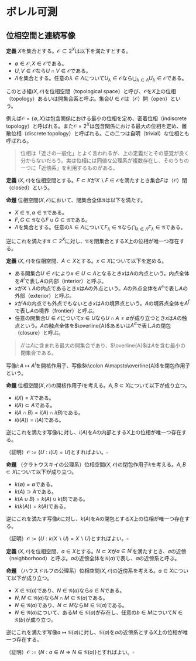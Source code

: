 
# ボレル可測




## 位相空間と連続写像

__定義__ $X$を集合とする。$\mathcal{O}\subset 2^{X}$は以下を満たすとする。

- $\emptyset\in\mathcal{O}, X\in\mathcal{O}$である。
- $U, V\in\mathcal{O}$なら$U\cap V\in\mathcal{O}$である。
- $\Lambda$を集合とする。任意の$\lambda\in\Lambda$について$U_{\lambda}\in\mathcal{O}$なら$\bigcup_{\lambda\in\Lambda}U_{\lambda}\in\mathcal{O}$である。

このとき組$( X, \mathcal{O} )$を位相空間（topological space）と呼び、$\mathcal{O}$を$X$上の位相（topology）あるいは開集合系と呼ぶ。集合$U\in\mathcal{O}$は（$\mathcal{O}$）開（open）という。

例えば$\mathcal{O}=\lbrace \emptyset, X \rbrace$は包含関係における最小の位相を定め、密着位相（indiscrete topology）と呼ばれる。また$\mathcal{O}=2^{X}$は包含関係における最大の位相を定め、離散位相（discrete topology）と呼ばれる。この二つは自明（trivial）な位相とも呼ばれる。

> 位相は「近さの一般化」とよく言われるが、上の定義だとその感覚が良く分からないだろう。実は位相には同値な公理系が複数存在し、そのうちの一つに「近傍系」を利用するものがある。

__定義__ $( X, \mathcal{O} )$を位相空間とする。$F\subset X$が$X\backslash F\in\mathcal{O}$を満たすとき集合$F$は（$\mathcal{O}$）閉（closed）という。

__命題__ 位相空間$( X, \mathcal{O} )$において、閉集合全体$\mathfrak{A}$は以下を満たす。

- $X\in\mathfrak{A}, \emptyset\in\mathfrak{A}$である。
- $F, G\in\mathfrak{A}$なら$F\cup G\in\mathfrak{A}$である。
- $\Lambda$を集合とする。任意の$\lambda\in\Lambda$について$F_{\lambda}\in\mathfrak{A}$なら$\bigcap_{\lambda\in\Lambda}F_{\lambda}\in\mathfrak{A}$である。

逆にこれを満たす$\mathfrak{A}\subset 2^{X}$に対し、$\mathfrak{A}$を閉集合とする$X$上の位相が唯一つ存在する。

__定義__ $( X, \mathcal{O} )$を位相空間、$A\subset X$とする。$x\in X$について以下を定める。

- ある開集合$U\in\mathcal{O}$により$x\in U\subset A$となるとき$x$は$A$の内点という。内点全体を$A^{i}$で表し$A$の内部（interior）と呼ぶ。
- $x$が$X\backslash A$の内点であるとき$x$は$A$の外点という。$A$の外点全体を$A^{e}$で表し$A$の外部（exterior）と呼ぶ。
- $x$が$A$の内点でも外点でもないとき$x$は$A$の境界点という。$A$の境界点全体を$A^{f}$で表し$A$の境界（frontier）と呼ぶ。
- 任意の開集合$U\in\mathcal{O}$について$x\in U$なら$U\cap A\neq\emptyset$が成り立つとき$x$は$A$の触点という。$A$の触点全体を$\overline{A}$あるいは$A^{a}$で表し$A$の閉包（closure）と呼ぶ。

> $A^{i}$は$A$に含まれる最大の開集合であり、$\overline{A}$は$A$を含む最小の閉集合である。

写像$i\colon A\mapsto A^{i}$を開核作用子、写像$k\colon A\mapsto\overline{A}$を閉包作用子という。

__命題__ 位相空間$( X, \mathcal{O} )$の開核作用子$i$を考える。$A, B\subset X$について以下が成り立つ。

- $i( X )=X$である。
- $i( A )\subset A$である。
- $i( A\cap B )=i( A )\cap i( B )$である。
- $i( i( A ) )=i( A )$である。

逆にこれを満たす写像$i$に対し、$i( A )$を$A$の内部とする$X$上の位相が唯一つ存在する。

（証明）$\mathcal{O}:=\lbrace U : i( U )=U \rbrace$とすればよい。$\square$

__命題__ （クラトウスキイの公理系）位相空間$( X, \mathcal{O} )$の閉包作用子$k$を考える。$A, B\subset X$について以下が成り立つ。

- $k( \emptyset )=\emptyset$である。
- $k( A )\supset A$である。
- $k( A\cup B )=k( A )\cup k( B )$である。
- $k( k( A ) )=k( A )$である。

逆にこれを満たす写像$k$に対し、$k( A )$を$A$の閉包とする$X$上の位相が唯一つ存在する。

（証明）$\mathcal{O}:=\lbrace U : k( X\backslash U )=X\backslash U \rbrace$とすればよい。$\square$

__定義__ $( X, \mathcal{O} )$を位相空間、$a\in X$とする。$N\subset X$が$a\in N^{i}$を満たすとき、$a$の近傍（neighborhood）と呼ぶ。$a$の近傍全体を$\mathfrak{N}( a )$で表し、$a$の近傍系と呼ぶ。

__命題__ （ハウスドルフの公理系）位相空間$( X, \mathcal{O} )$の近傍系を考える。$a\in X$について以下が成り立つ。

- $X\in\mathfrak{N}( a )$であり、$N\in\mathfrak{N}( a )$なら$a\in N$である。
- $N, M\in\mathfrak{N}( a )$なら$N\cap M\in\mathfrak{N}( a )$である。
- $N\in\mathfrak{N}( a )$であり、$N\subset M$なら$M\in\mathfrak{N}( a )$である。
- $N\in\mathfrak{N}( a )$について、ある$M\in\mathfrak{N}( a )$が存在し、任意の$b\in M$について$N\in\mathfrak{N}( b )$が成り立つ。

逆にこれを満たす写像$a\mapsto\mathfrak{N}( a )$に対し、$\mathfrak{N}( a )$を$a$の近傍系とする$X$上の位相が唯一つ存在する。 

（証明）$\mathcal{O}:=\lbrace N : a\in N \Rightarrow N\in\mathfrak{N}( a ) \rbrace$とすればよい。$\square$

<!--
次に連続写像を定義する。

\begin{Def}{}{}
$( X, \mathcal{O}_{X} ), ( Y, \mathcal{O}_{Y} )$を位相空間、$a\in X$とする。写像$f\colon X\rightarrow Y$が
\[ N\in\mathfrak{N}( f( a ) )\Rightarrow f^{-1}( N )\in\mathfrak{N}( a ) \]
を満たすとき、$f$は$a$において連続（continuous）であるという。
\end{Def}

\begin{Prop}{}{}
$( X, \mathcal{O}_{X} ), ( Y, \mathcal{O}_{Y} )$を位相空間とする。写像$f\colon X\rightarrow Y$に関して以下は同値である。
\begin{EnumEquiv}
\item 任意の$a\in X$において$f$は連続である。
\item$U\subset Y$が$\mathcal{O}_{Y}$-開集合なら$f^{-1}( U )\subset X$は$\mathcal{O}_{X}$-開集合である。
\item$F\subset Y$が$\mathcal{O}_{Y}$-閉集合なら$f^{-1}( F )\subset X$は$\mathcal{O}_{X}$-閉集合である。
\item 任意の$A\subset X$に対し$f( \overline{A} )\subset\overline{f( A )}$が成り立つ。
\end{EnumEquiv}
\end{Prop}

\begin{proof}
（証明）略。$\square$
\end{proof}

\begin{Def}{}{}
上の4条件の何れか（従って全て）を満たすとき、$f$は位相空間$( X, \mathcal{O}_{X} )$から$( Y, \mathcal{O}_{Y} )$への連続写像という。
\end{Def}

連続写像の合成は連続写像であり、恒等写像は連続写像である。故に位相空間と連続写像は圏の対象と射を定める。これを位相空間の圏といい圏$\mathbf{Top}$と記す。




\subsection{ボレル集合族}
\begin{Def}{}{}
位相空間$( X, \mathcal{O} )$に対し、位相により生成される$\sigma$-加法族$\sigma\lbrack \mathcal{O} \rbrack$をボレル集合族と呼ぶ。
特に$\sigma\lbrack \mathcal{O} \rbrack$-可測であることをボレル可測であるという。
\end{Def}

ボレル集合族は、位相が明らかな場合は$\mathscr{B}_{X}$や$\mathscr{B}( X )$などと記すこともある。

位相空間$( X, \mathcal{O}_{X} ), ( Y, \mathcal{O}_{Y} )$に対し、連続写像$f\colon X\rightarrow Y$は$\mathcal{O}_{Y}$-開集合を$\mathcal{O}_{X}$-開集合に引き戻す。
従って$f$は可測空間$( X, \sigma\lbrack \mathcal{O}_{X} \rbrack )$から$( Y, \sigma\lbrack \mathcal{O}_{Y} \rbrack )$への可測函数を定め、
更にこれは圏$\mathbf{Top}$から圏$\mathbf{meas}$への函手を定める。この函手をボレル函手と呼ぶことにする。

位相も$\sigma$-加法族と同様に、直接指定されて表されるという状況はあまり多くなく、大抵は基本となる集合族が位相を「生成」していると考える。「生成」の方法はいくつかあるが、ここでは開基というものを紹介しよう。

\begin{Def}{}{}
$( X, \mathcal{O} )$を位相空間、$\mathcal{B}\subset\mathcal{O}$とする。
任意の開集合$U\in\mathcal{O}$に対し、ある$\mathcal{B}_{0}\subset\mathcal{B}$が存在して$U=\cup\mathcal{B}_{0}$と表せるとき、
$\mathcal{B}$は位相$\mathcal{O}$の開基（open basis）であるという。
\end{Def}

言い換えれば、任意の開集合$U\in\mathcal{O}$及び$x\in U$に対し、適当な$B\in\mathcal{B}$を取れば$x\in B\subset U$が成り立つようにできる。

\begin{Rem}{}{}
集合族$\mathfrak{A}\subset 2^{X}$について$\mathfrak{A}$が空でないときは
\begin{align*}
\cup\mathfrak{A}&=\bigcup_{A\in\mathfrak{A}}A,& \cap\mathfrak{A}&=\bigcap_{A\in\mathfrak{A}}A
\end{align*}
と定め、
\begin{align*}
\cup\emptyset&=\emptyset, & \cap\emptyset&=X
\end{align*}
と定める。
\end{Rem}

通常の位相を持ったユークリッド空間$\mathbb{R}$の開基としては、例えば開区間全体がある。当然開集合全体も開基であり、位相については様々な開基を考えることが出来る。しかし、開基が定める位相は次の命題より一意的である。

\begin{Prop}{}{}
$X$を集合、$\mathcal{B}\subset 2^{X}$とする。次は同値である。
\begin{EnumEquiv}
\item$\mathcal{B}$はある位相の開基である。
\item 次の2条件を満たす。
	\begin{EnumCond}
 	\item$X=\cup\mathcal{B}$である。
	\item$B_{1}, B_{2}\in\mathcal{B}$及び$x\in B_{1}\cap B_{2}$について、ある$B\in\mathcal{B}$が存在して$x\in B\subset B_{1}\cap B_{2}$を満たす。
	\end{EnumCond}
\end{EnumEquiv}

このとき$\mathcal{B}$を開基とする位相は一意的である。
\end{Prop}

\begin{proof}
（証明）位相$\mathcal{O}$が$\mathcal{B}$を開基とするなら、
\[ \mathcal{O}=\lbrace \cup\mathfrak{A} : \mathfrak{A}\subset\mathcal{B} \rbrace \]
という等式を満たさなければならない。一意性はこれより明らか。また下の2条件を満たすとき、この等式で定めた$\mathcal{O}$は位相を定め、$\mathcal{B}$はその開基となる。上から下も簡単。$\square$
\end{proof}

さて位相空間$( X, \mathcal{O} )$の開基$\mathcal{B}$について考えるとき、当然問題となってくるのは、
開基により生成される$\sigma$-加法族$\sigma\lbrack \mathcal{B} \rbrack$と、位相により生成される$\sigma$-加法族$\sigma\lbrack \mathcal{O} \rbrack$との関係である。
もちろん$\sigma\lbrack \mathcal{B} \rbrack\subset\sigma\lbrack \mathcal{O} \rbrack$は成り立つが、これは必ずしも一致するとは限らない。

\begin{Def}{}{}
$( X, \mathcal{O} )$を位相空間とする。位相$\mathcal{O}$が、高々可算個の開集合からなる開基を持つとき、第2可算公理を満たすという。
\end{Def}

\begin{Lem}{}{}
位相空間$( X, \mathcal{O} )$は第2可算公理を満たし、開基$\mathcal{B}$はその可算開基を含むとする。
このとき$\sigma\lbrack \mathcal{O} \rbrack=\sigma\lbrack \mathcal{B} \rbrack$が成り立つ。
\end{Lem}

\begin{proof}
（証明）開集合$U\in\mathcal{O}$について、$\mathcal{B}$は可算開基$\mathcal{B}^{\prime}$を含むので、
$\mathcal{B}^{\prime}_{0}\subset\mathcal{B}^{\prime}$を取り$U=\cup\mathcal{B}^{\prime}_{0}$と表せる。
このとき$O\in\sigma\lbrack \mathcal{B} \rbrack$を得るから、最小性より$\sigma\lbrack \mathcal{O} \rbrack\subset\sigma\lbrack \mathcal{B} \rbrack$が従う。$\square$
\end{proof}




\subsection{積位相空間とボレル集合族}
位相空間に対しても積を考えることが出来る。我々は可測空間において有限積しか今の所は考えていないので、位相空間においても同様に有限積のみを考えることにする。

\begin{Def}{}{}
$( X, \mathcal{O}_{X} ), ( Y, \mathcal{O}_{Y} )$を位相空間とする。
\[ \mathcal{O}_{X}\times\mathcal{O}_{Y}=\lbrace U\times V : U\in\mathcal{O}_{X}, V\in\mathcal{O}_{Y} \rbrace\subset 2^{X\times Y} \]
は開基の2条件を満たし、ある一意的な位相$\mathcal{O}\subset 2^{X\times Y}$の開基となる。
この位相を箱型積位相（box product topology）と呼び、$( X\times Y, \mathcal{O} )$を箱型積位相空間という。
\end{Def}

実は、任意の添え字を持つ位相空間の族について、その直積集合上に積位相と呼ばれる位相を定めることができ、これを積位相空間、あるいは単に積空間と呼ぶ。
このとき積空間と各成分への射影は普遍性を満たし、圏$\mathbf{Top}$における積対象となる。積空間の位相は一般的に箱型積位相とは異なるものだが、添え字集合が有限のときには一致する。
従って上で定めた箱型積位相空間$( X\times Y, \mathcal{O} )$は、積空間であり、$( X, \mathcal{O}_{X} )$と$( Y, \mathcal{O}_{Y} )$の積対象でもある。
これより、以下では「箱型」という用語は省略して述べる。

\begin{Prop}{}{}
$( X, \mathcal{O}_{X} ), ( Y, \mathcal{O}_{Y} )$を位相空間とする。
$\mathcal{B}_{X}, \mathcal{B}_{Y}$を$\mathcal{O}_{X}, \mathcal{O}_{Y}$の開基とすれば、$\mathcal{B}_{X}\times\mathcal{B}_{Y}$は積位相の開基となる。

特に$\mathcal{B}_{X}, \mathcal{B}_{Y}$が可算のとき、$\mathcal{B}_{X}\times\mathcal{B}_{Y}$も可算である。故に有限積は第2可算公理を保つ。
\end{Prop}

\begin{proof}
（証明）開基の2条件が成り立つことを示せば良い。$\square$
\end{proof}

位相空間$( X, \mathcal{O}_{X} ), ( Y, \mathcal{O}_{Y} )$について、$\mathcal{B}_{X}, \mathcal{B}_{Y}$をその開基、$( X\times Y, \mathcal{O} )$をその積空間とする。このとき
\[ \sigma\lbrack \mathcal{B}_{X}\times\mathcal{B}_{Y} \rbrack \subset \sigma\lbrack \mathcal{B}_{X}\times Y\cup X\times\mathcal{B}_{Y} \rbrack \subset \sigma\lbrack \mathcal{O}_{X}\times Y\cup X\times\mathcal{O}_{Y} \rbrack \subset \sigma\lbrack \mathcal{O} \rbrack \]
が成り立つ。ここで
\begin{align*}
\sigma\lbrack \mathcal{B}_{X} \rbrack\otimes\sigma\lbrack \mathcal{B}_{Y} \rbrack &:= \sigma\left\lbrack \sigma\lbrack \mathcal{B}_{X} \rbrack\times Y\cup X\times\sigma\lbrack \mathcal{B}_{Y} \rbrack \right\rbrack = \sigma\left\lbrack \sigma\lbrack \mathcal{B}_{X} \rbrack\times\sigma\lbrack \mathcal{B}_{Y} \rbrack \right\rbrack, \\
\sigma\lbrack \mathcal{O}_{X} \rbrack\otimes\sigma\lbrack \mathcal{O}_{Y} \rbrack &:= \sigma\left\lbrack \sigma\lbrack \mathcal{O}_{X} \rbrack\times Y\cup X\times\sigma\lbrack \mathcal{O}_{Y} \rbrack \right\rbrack = \sigma\left\lbrack \sigma\lbrack \mathcal{O}_{X} \rbrack\times\sigma\lbrack \mathcal{O}_{Y} \rbrack \right\rbrack
\end{align*}
が成り立つので、
\begin{align*}
\sigma\lbrack \mathcal{B}_{X}\times Y\cup X\times\mathcal{B}_{Y} \rbrack &\subset \sigma\lbrack \mathcal{B}_{X} \rbrack\otimes\sigma\lbrack \mathcal{B}_{Y} \rbrack, \\
\sigma\lbrack \mathcal{O}_{X}\times Y\cup X\times\mathcal{O}_{Y} \rbrack &\subset \sigma\lbrack \mathcal{O}_{X} \rbrack\otimes\sigma\lbrack \mathcal{O}_{Y} \rbrack
\end{align*}
も成り立つ。

ここで興味があるのは、これらの包含関係が「いつ」等号となるかという疑問である。この一つの答えを、我々は第2可算公理の文脈で得ることが出来る。

\begin{Thm}{}{}
位相空間$( X, \mathcal{O}_{X} ), ( Y, \mathcal{O}_{Y} )$は第2可算公理を満たし、$\mathcal{B}_{X}, \mathcal{B}_{Y}$はその可算開基とする。積位相を$\mathcal{O}$とすれば、
\[ \sigma\lbrack \mathcal{O} \rbrack=\sigma\lbrack \mathcal{B}_{X}\times\mathcal{B}_{Y} \rbrack=\sigma\lbrack \mathcal{B}_{X} \rbrack\otimes\sigma\lbrack \mathcal{B}_{Y} \rbrack=\sigma\lbrack \mathcal{O}_{X} \rbrack\otimes\sigma\lbrack \mathcal{O}_{Y} \rbrack \]
が成り立つ。
\end{Thm}

\begin{proof}
（証明）補題より$\sigma\lbrack \mathcal{B}_{X} \rbrack=\sigma\lbrack \mathcal{O}_{X} \rbrack, \sigma\lbrack \mathcal{B}_{Y} \rbrack=\sigma\lbrack \mathcal{O}_{Y} \rbrack$
及び$\sigma\lbrack \mathcal{B}_{X}\times\mathcal{B}_{Y} \rbrack = \sigma\lbrack \mathcal{O} \rbrack$が成り立つ。
従って上の議論から$\sigma\lbrack \mathcal{O} \rbrack\subset\sigma\lbrack \mathcal{O}_{X} \rbrack\otimes\sigma\lbrack \mathcal{O}_{Y} \rbrack$となるため、逆を示せば良い。

$f\colon X\times Y\rightarrow X, g\colon X\times Y\rightarrow Y$を射影とする。このとき積位相の定義より$f, g$は連続写像となるから、可測写像でもある。
従って普遍性より、唯一つの可測写像$h\colon ( X\times Y, \sigma\lbrack \mathcal{O} \rbrack )\rightarrow ( X\times Y, \sigma\lbrack \mathcal{O}_{X} \rbrack\otimes\sigma\lbrack \mathcal{O}_{Y} \rbrack )$が存在して、図式を可換にする。
このとき$h$は定め方より恒等写像となるが、可測性より$\sigma\lbrack \mathcal{O}_{X} \rbrack\otimes\sigma\lbrack \mathcal{O}_{Y} \rbrack \subset \sigma\lbrack \mathcal{O} \rbrack$を得る。$\square$
\end{proof}

定理の示すところは、可算開基を持つ位相空間について、積位相空間のボレル集合族は、ボレル集合族の積$\sigma$-加法族である、ということであり、
ボレル集合族の表記に倣えば$\mathscr{B}_{X\times Y}=\mathscr{B}_{X}\otimes\mathscr{B}_{Y}$が成り立つということを意味している。
この意味でボレル函手は有限積に関して自然に振舞うことが分かる。

\end{document}

-->